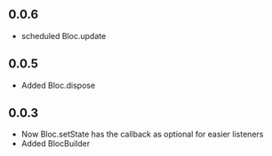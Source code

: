## 0.0.6
* scheduled Bloc.update
## 0.0.5
* Added Bloc.dispose  
## 0.0.3
* Now Bloc.setState has the callback as optional for easier listeners
* Added BlocBuilder